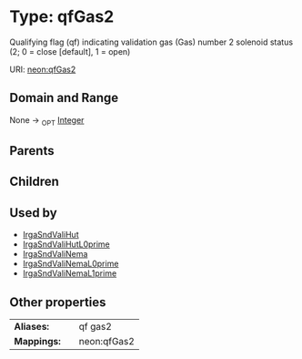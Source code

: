 
# Type: qfGas2


Qualifying flag (qf) indicating validation gas (Gas) number 2 solenoid status (2; 0 = close [default], 1 = open)

URI: [neon:qfGas2](https://data.neonscience.org/qfGas2)


## Domain and Range

None ->  <sub>OPT</sub> [Integer](types/Integer.md)

## Parents


## Children


## Used by

 * [IrgaSndValiHut](IrgaSndValiHut.md)
 * [IrgaSndValiHutL0prime](IrgaSndValiHutL0prime.md)
 * [IrgaSndValiNema](IrgaSndValiNema.md)
 * [IrgaSndValiNemaL0prime](IrgaSndValiNemaL0prime.md)
 * [IrgaSndValiNemaL1prime](IrgaSndValiNemaL1prime.md)

## Other properties

|  |  |  |
| --- | --- | --- |
| **Aliases:** | | qf gas2 |
| **Mappings:** | | neon:qfGas2 |

